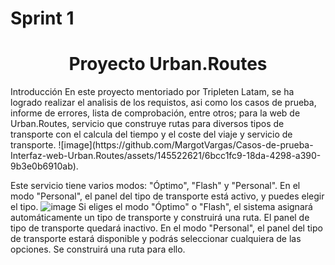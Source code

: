 # Sprint 1
<h1 align="center">
  Proyecto Urban.Routes
 </h1>
Introducción
En este proyecto mentoriado por Tripleten Latam, se ha logrado realizar el analisis de los requistos, asi como los casos de prueba, informe de errores, lista de comprobación, entre otros; para la web de Urban.Routes, servicio que construye rutas para diversos tipos de transporte con el calcula del tiempo y el coste del viaje y servicio de transporte.
![image](https://github.com/MargotVargas/Casos-de-prueba-Interfaz-web-Urban.Routes/assets/145522621/6bcc1fc9-18da-4298-a390-9b3e0b6910ab).


Este servicio tiene varios modos: "Óptimo", "Flash" y "Personal". En el modo "Personal", el panel del tipo de transporte está activo, y puedes elegir el tipo. ![image](https://github.com/MargotVargas/Casos-de-prueba-Interfaz-web-Urban.Routes/assets/145522621/a920837b-4198-4963-bf55-69391f185f2d)
Si eliges el modo "Óptimo" o "Flash", el sistema asignará automáticamente un tipo de transporte y construirá una ruta. El panel de tipo de transporte quedará inactivo.
En el modo "Personal", el panel del tipo de transporte estará disponible y podrás seleccionar cualquiera de las opciones. Se construirá una ruta para ello.
